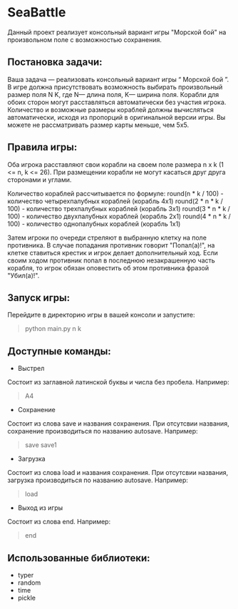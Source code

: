 # SeaBattle
Данный проект реализует консольный вариант игры "Морской бой" на произвольном поле с возможностью сохранения.

## Постановка задачи:

Ваша задача   — реализовать консольный вариант игры “   Морской бой   ”. 
В игре должна присутствовать возможность выбирать произвольный размер поля N K, где N— длина поля, K— ширина поля.
Корабли для обоих сторон могут расставляться автоматически без участия игрока. 
Количество и возможные размеры кораблей должны вычисляться автоматически, исходя из пропорций в оригинальной версии игры. Вы можете не рассматривать размер карты меньше, чем 5x5. 

## Правила игры:
   
Оба игрока расставляют свои корабли на своем поле размера n x k (1 <= n, k <= 26). При размещении корабли не могут касаться друг друга сторонами и углами.

Количество кораблей рассчитывается по формуле:
round(n * k / 100) - количество четырехпалубных кораблей (корабль 4x1)
round(2 * n * k / 100) - количество трехпалубных кораблей (корабль 3x1)
round(3 * n * k / 100) - количество двухпалубных кораблей (корабль 2x1)
round(4 * n * k / 100) - количество однопалубных кораблей (корабль 1x1)

Затем игроки по очереди стреляют в выбранную клетку на поле противника.
В случае попадания противник говорит "Попал(а)!", на клетке ставиться крестик и игрок делает дополнительный ход.
Если своим ходом противник попал в последнюю незакрашенную часть корабля, то игрок обязан оповестить об этом противника фразой "Убил(а)!".

## Запуск игры:

Перейдите в директорию игры в вашей консоли и запустите:

> python main.py n k

## Доступные команды:

+ Выстрел

Состоит из заглавной латинской буквы и числа без пробела. Например:
>A4
+ Сохранение

Состоит из слова save и названия сохранения. При отсутсвии названия, сохранение производиться по названию autosave. Например:
>save save1
+ Загрузка

Состоит из слова load и названия сохранения. При отсутсвии названия, загрузка производиться по названию autosave. Например:
>load
+ Выход из игры

Состоит из слова end. Например:
>end
 
## Использованные библиотеки:
+ typer
+ random
+ time
+ pickle